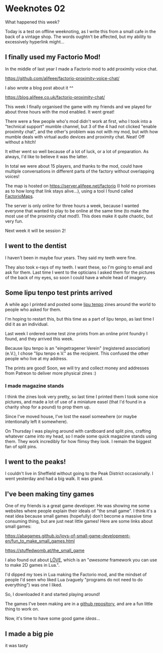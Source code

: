 # Weeknotes 02

What happened this week?

Today is a test on offline weeknoting, as I write this from a small cafe in the back of a vintage shop. The words oughtn't be affected, but my ability to excessively hyperlink might... 

## I finally used my Factorio Mod!

In the middle of last year I made a Factorio mod to add proximity voice chat.

<https://github.com/alifeee/factorio-proximity-voice-chat/>

I also wrote a blog post about it ^^

<https://blog.alifeee.co.uk/factorio-proximity-chat/>

This week I finally organised the game with my friends and we played for about three hours with the mod enabled. It went great!

There were a few people who's mod didn't work at first, who I took into a "technical support" mumble channel, but 3 of the 4 had not clicked "enable proximity chat", and the other's problem was not with my mod, but with how mumble deals with virtual audio devices and proximity chat. Neat! Off without a hitch!

It either went so well because of a lot of luck, or a lot of preparation. As always, I'd like to believe it was the latter.

In total we were about 15 players, and thanks to the mod, could have multiple conversations in different parts of the factory without overlapping voices!

The map is hosted on <https://server.alifeee.net/factorio> (I hold no promises as to how long that link stays alive...), using a tool I found called [FactorioMaps](https://github.com/L0laapk3/FactorioMaps).

The server is only online for three hours a week, because I wanted everyone that wanted to play to be online at the same time (to make the most use of the proximity chat mod!). This does make it quite chaotic, but very fun.

Next week it will be session 2!

## I went to the dentist

I haven't been in maybe four years. They said my teeth were fine.

They also took x-rays of my teeth. I want these, so I'm going to email and ask for them. Last time I went to the opticians I asked them for the pictures of the back of my eyes, so soon I could have a whole head of imagery.

## Some lipu tenpo test prints arrived

A while ago I printed and posted some [lipu tenpo](https://liputenpo.org/) zines around the world to people who asked for them.

I'm hoping to restart this, but this time as a part of lipu tenpo, as last time I did it as an individual.

Last week I ordered some test zine prints from an online print foundry I found, and they arrived this week.

Because lipu tenpo is an "eingetragener Verein" (registered association) (e.V.), I chose "lipu tenpo e.V." as the recipient. This confused the other people who live at my address.

The prints are good! Soon, we will try and collect money and addresses from Patreon to deliver more physical zines :)

### I made magazine stands

I think the zines look very pretty, so last time I printed them I took some nice pictures, and made a lot of use of a miniature easel (that I'd found in a charity shop for a pound) to prop them up.

Since I've moved house, I've lost the easel somewhere (or maybe intentionally left it somewhere).

On Thursday I was playing around with cardboard and split pins, crafting whatever came into my head, so I made some quick magazine stands using them. They work incredibly for how flimsy they look. I remain the biggest fan of split pins.

## I went to the peaks!

I couldn't live in Sheffield without going to the Peak District occasionally. I went yesterday and had a big walk. It was grand.

## I've been making tiny games

One of my friends is a great game developer. He was showing me some websites where people explain their ideals of "the small game". I think it's a neat idea because small games (hopefully) don't become a massive time consuming thing, but are just neat little games! Here are some links about small games:

<https://abagames.github.io/joys-of-small-game-development-en/fun_to_make_small_games.html>

<https://stuffedwomb.at/the_small_game>

I also found out about [LÖVE](https://love2d.org/), which is an "*awesome* framework you can use to make 2D games in Lua.".

I'd dipped my toes in Lua making the Factorio mod, and the mindset of people I'd seen who liked Lua (vaguely "programs do not need to do everything") was one I liked.

So, I downloaded it and started playing around!

The games I've been making are in a [github repository](https://github.com/alifeee/love-games/), and are a fun little thing to work on.

Now, it's time to have some good game *ideas*...

## I made a big pie

it was tasty 
